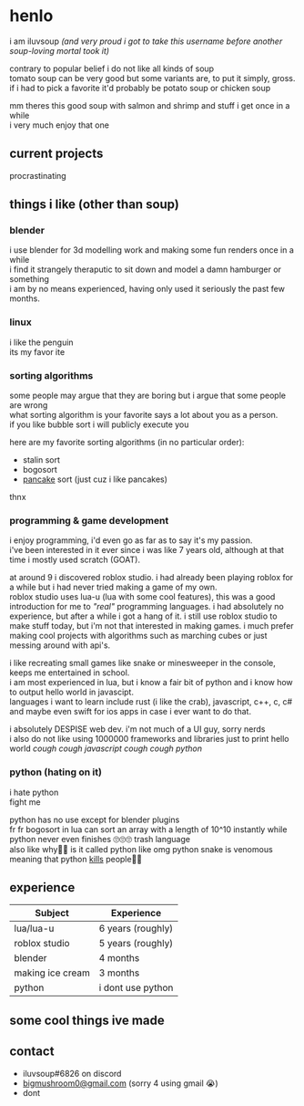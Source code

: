 # henlo
i am iluvsoup *(and very proud i got to take this username before another soup-loving mortal took it)*

contrary to popular belief i do not like all kinds of soup\
tomato soup can be very good but some variants are, to put it simply, gross.\
if i had to pick a favorite it'd probably be potato soup or chicken soup

mm theres this good soup with salmon and shrimp and stuff i get once in a while\
i very much enjoy that one

## current projects
procrastinating

## things i like (other than soup)
### blender
i use blender for 3d modelling work and making some fun renders once in a while\
i find it strangely theraputic to sit down and model a damn hamburger or something\
i am by no means experienced, having only used it seriously the past few months.

### linux
i like the penguin\
its my favor ite

### sorting algorithms
some people may argue that they are boring but i argue that some people are wrong\
what sorting algorithm is your favorite says a lot about you as a person.\
if you like bubble sort i will publicly execute you

here are my favorite sorting algorithms (in no particular order):
- stalin sort
- bogosort
- [pancake](https://i.ytimg.com/vi/uFeGl428_QY/maxresdefault.jpg) sort (just cuz i like pancakes)

thnx

### programming & game development
i enjoy programming, i'd even go as far as to say it's my passion.\
i've been interested in it ever since i was like 7 years old, although at that time i mostly used scratch (GOAT).

at around 9 i discovered roblox studio. i had already been playing roblox for a while but i had never tried making a game of my own.\
roblox studio uses lua-u (lua with some cool features), this was a good introduction for me to *"real"* programming languages.
i had absolutely no experience, but after a while i got a hang of it. i still use roblox studio to make stuff today, but i'm not that interested in making games. i much  prefer making cool projects with algorithms such as marching cubes or just messing around with api's.

i like recreating small games like snake or minesweeper in the console, keeps me entertained in school.\
i am most experienced in lua, but i know a fair bit of python and i know how to output hello world in javascipt.\
languages i want to learn include rust (i like the crab), javascript, c++, c, c# and maybe even swift for ios apps in case i ever want to do that.

i absolutely DESPISE web dev. i'm not much of a UI guy, sorry nerds\
i also do not like using 1000000 frameworks and libraries just to print hello world *cough cough javascript cough cough python*

### python (hating on it)
i hate python\
fight me

python has no use except for blender plugins\
fr fr bogosort in lua can sort an array with a length of 10^10 instantly while python never even finishes 🙄🙄🙄 trash language\
also like why🤔🤔 is it called python like omg python snake is venomous meaning that python [kills](https://upload.wikimedia.org/wikipedia/commons/thumb/3/32/Python_molurus_molurus_2.jpg/640px-Python_molurus_molurus_2.jpg) people🧐🧐

## experience
| Subject                   | Experience           |
| ------------------------  | -------------------- |
| lua/lua-u                 | 6 years (roughly)    |
| roblox studio             | 5 years (roughly)    |
| blender                   | 4 months             |
| making ice cream          | 3 months             |
| python                    | i dont use python    |

## some cool things ive made

## contact
- iluvsoup#6826 on discord
- bigmushroom0@gmail.com (sorry 4 using gmail :sob:)
- dont
